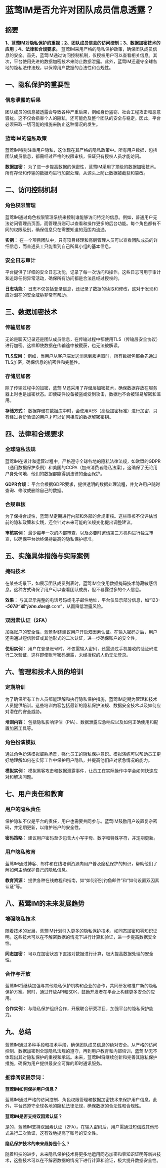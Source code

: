 # 蓝莺IM是否允许对团队成员信息透露？


## 摘要

**1、蓝莺IM对隐私保护的重视；2、团队成员信息的访问控制；3、数据加密技术的应用；4、法律和合规要求。** 蓝莺IM采用严格的隐私保护政策，确保团队成员信息的安全。首先，蓝莺IM通过访问控制机制，仅授权用户可以查看相关信息。其次，平台使用先进的数据加密技术来防止数据泄露。此外，蓝莺IM还遵守全球各地的隐私法律法规，以保障用户数据的合法性和合规性。

## 一、隐私保护的重要性

### 信息泄露的后果

团队成员的信息被透露会导致各种严重后果，例如身份盗窃、社会工程攻击和恶意骚扰。这不仅会损害个人的隐私，还可能危及整个团队的安全与稳定。因此，平台必须采取一切可能的措施来防止这种情况的发生。

### 蓝莺IM的隐私政策

蓝莺IM特别注重用户隐私，这体现在其严格的隐私政策中。所有用户数据，包括团队成员信息，都需经过严格的权限审核，保证只有授权人员才能访问。

**数据加密：** 为了进一步提高数据的保密性，蓝莺IM采用了顶级的数据加密技术。所有存储和传输的数据均进行加密处理，从源头上防止数据被截获和篡改。

## 二、访问控制机制

### 角色权限管理

蓝莺IM通过角色权限管理系统来控制谁能够访问特定的信息。例如，普通用户无法访问管理员页面，而管理员则可以查看和操作更多的后台功能。每个角色都有不同的权限级别，确保信息只在需要知道的范围内流通。

**实例：** 在一个项目团队中，只有项目经理和高层管理人员可以查看团队成员的详细信息，而普通员工只能看到自己所属小组的基本信息。

### 安全日志审计

平台提供了详细的安全日志功能，记录了每一次访问和操作。这些日志可用于审计和追踪任何异常活动，确保所有访问都是合法且经过授权的。

**日志功能：** 日志不仅包括登录信息，还记录了数据的读取和修改，这对于发现和应对潜在的安全威胁非常有帮助。

## 三、数据加密技术

### 传输层加密

无论是聊天记录还是团队成员信息，在传输过程中都使用TLS（传输层安全协议）进行加密。这样即使数据在传输途中被截获，也无法被解读。

**TLS应用：** 例如，当用户从客户端发送消息到服务器时，所有数据包都会先通过TLS加密，确保信息的机密性和完整性。

### 存储层加密

除了传输过程中的加密，蓝莺IM还采用了存储层加密技术，确保数据存放在服务器上时也是加密状态。即使硬件设备被盗或受到攻击，数据也不会被轻易解密和滥用。

**存储方式：** 数据存储在数据库中时，会使用AES（高级加密标准）进行加密，只有经过身份验证的用户才可以访问相应的数据解密密钥。

## 四、法律和合规要求

### 全球隐私法规

蓝莺IM在设计和运营过程中，严格遵守全球各地的隐私法律法规，如欧盟的GDPR（通用数据保护条例）和美国的CCPA（加州消费者隐私法案）。这确保了无论用户身处何地，他们的数据都能得到法律的全面保护。

**GDPR合规：** 平台会根据GDPR要求，提供透明的数据处理流程，并允许用户随时查询、修改或删除自己的数据。

### 合规审核

为了保持合规性，蓝莺IM定期进行内部和外部的合规审核。这些审核不仅评估当前的隐私政策和实践，还会针对未来可能的法规变化提出调整建议。

**审核实例：** 最少每年一次的内部审查，以及必要时邀请第三方机构进行独立审查，以确保平台始终保持最高的隐私保护标准。

## 五、实施具体措施与实际案例

### 掩码技术

在某些场景下，如展示团队成员列表时，蓝莺IM会使用数据掩码技术隐藏敏感信息。这种方式确保了用户可以查看团队成员，但不暴露过多的个人信息。

**效果：** 与其显示完整的电话号码或电子邮件地址，平台仅显示部分信息，如“123-***-5678”或“john.doe@***.com”，从而降低泄露风险。

### 双因素认证（2FA）

加强账户的安全性，蓝莺IM还建议用户开启双因素认证。在输入密码之后，用户还需通过短信验证或其他形式的二次认证，进一步确保账户的安全性。

**使用实例：** 用户在登录账号时，不仅需输入密码，还需通过手机接收的验证码进行二次验证，这样即使账号密码泄露，未经授权的人仍无法登录。

## 六、管理和技术人员的培训

### 定期培训

为了确保所有工作人员都能理解和执行隐私保护措施，蓝莺IM定期为管理和技术人员提供培训。这些培训内容包括最新的隐私保护法规、数据安全技术以及如何应对潜在的安全威胁。

**培训内容：** 包括隐私影响评估（PIA）、数据泄露应急响应以及如何正确使用和配置加密工具等。

### 角色扮演模拟

通过角色扮演模拟威胁场景，强化员工的隐私保护意识。模拟演练可以帮助员工更好地理解如何在实际工作中保护用户隐私，并提高他们应对紧急情况的能力。

**模拟实例：** 模拟黑客攻击和数据泄露事件，让员工在实际操作中学会如何快速应对和解决问题。

## 七、用户责任和教育

### 用户的隐私责任

保护隐私不仅是平台的责任，用户也需要共同参与。蓝莺IM鼓励用户设置复杂密码，并定期更新，以维护账户的安全性。

**密码策略：** 建议用户密码至少包含大小写字母、数字和特殊字符，并定期更新。

### 用户隐私教育

蓝莺IM通过博客、邮件和在线培训资源向用户普及隐私保护的知识，帮助他们了解如何主动保护自己的隐私信息。

**教育资源：** 提供各种在线教程和指南，如“如何识别钓鱼邮件”和“如何设置双因素认证”等。

## 八、蓝莺IM的未来发展趋势

### 增强隐私技术

随着技术的发展，蓝莺IM计划引入更多的隐私保护技术，如同态加密和零知识证明。这些技术可以在不解密数据的情况下进行计算和验证，进一步提高数据安全性。

**同态加密：** 可以在加密状态下直接对数据进行计算，极大提高数据处理的安全性。

### 合作与开放

蓝莺IM将继续加强与其他隐私保护机构和企业的合作，共同研发和推广新的隐私保护方案。同时，通过开放API和SDK，鼓励开发者在平台上构建更多安全的应用。

**合作实例：** 与隐私保护组织合作，开展联合研究项目，加强平台的隐私保护能力。

## 九、总结

蓝莺IM通过多种手段和技术手段，确保团队成员信息的绝对安全。从严格的访问控制、数据加密到全球隐私法规的遵守，再到用户教育和内部培训，蓝莺IM无不体现出其对隐私保护的重视和承诺。未来，蓝莺IM将继续创新和完善其隐私保护措施，确保为用户提供最安全可靠的即时通讯服务。

### 推荐阅读提示词：

**蓝莺IM如何保护用户信息？**

蓝莺IM通过严格的访问控制、角色权限管理和数据加密技术来保护用户信息。此外，平台还遵守全球各地的隐私法律法规，确保数据的合法性和合规性。

**蓝莺IM是否支持双因素认证？**

是的，蓝莺IM支持双因素认证（2FA）。在输入密码后，用户需通过短信或其他形式进行二次验证，这有效地提高了账号的安全性。

**隐私保护技术的未来趋势是什么？**

随着科技的进步，未来隐私保护技术将更多地运用同态加密和零知识证明等新兴技术，这些技术可以在不解密数据的情况下进行计算和验证，极大提升数据安全性。